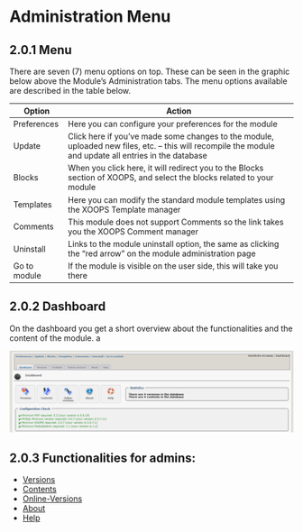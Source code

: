 # Administration Menu

## 2.0.1 Menu

There are seven \(7\) menu options on top. These can be seen in the graphic below above the Module’s Administration tabs. The menu options available are described in the table below.

| Option | Action |
| --- | --- |
| Preferences | Here you can configure your preferences for the module |
| Update | Click here if you’ve made some changes to the module, uploaded new files, etc. – this will recompile the module and update all entries in the database |
| Blocks | When you click here, it will redirect you to the Blocks section of XOOPS, and select the blocks related to your module |
| Templates | Here you can modify the standard module templates using the XOOPS Template manager |
| Comments | This module does not support Comments so the link takes you the XOOPS Comment manager |
| Uninstall | Links to the module uninstall option, the same as clicking the “red arrow” on the module administration page |
| Go to module | If the module is visible on the user side, this will take you there |

## 2.0.2 Dashboard

On the dashboard you get a short overview about the functionalities and the content of the module.  a

![0dashboard .png](.gitbook/assets/0dashboard.png)

## 2.0.3 Functionalities for admins:

* [Versions](https://github.com/xoops/wgsitenotice-tutorial/tree/51b8daef93f0068e9a367167fc350d8b0fc11dd9/en/book/2admin_versions.md)
* [Contents](https://github.com/xoops/wgsitenotice-tutorial/tree/51b8daef93f0068e9a367167fc350d8b0fc11dd9/en/book/2admin_contents.md)
* [Online-Versions](https://github.com/xoops/wgsitenotice-tutorial/tree/51b8daef93f0068e9a367167fc350d8b0fc11dd9/en/book/2admin_onlineversions.md)
* [About](https://github.com/xoops/wgsitenotice-tutorial/tree/51b8daef93f0068e9a367167fc350d8b0fc11dd9/en/book/2admin_about.md)
* [Help](https://github.com/xoops/wgsitenotice-tutorial/tree/51b8daef93f0068e9a367167fc350d8b0fc11dd9/en/book/2admin_help.md)

